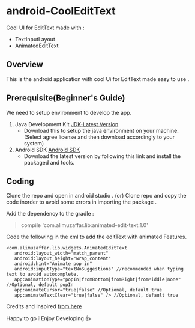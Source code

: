 # android-CoolEditText

Cool UI for EditText made with :
- TextInputLayout 
- AnimatedEditText

## Overview 
This is the android application with cool Ui for EditText made easy to use .


## Prerequisite(Beginner's Guide)
We need to setup environment to develop the app.

1. Java Development Kit [JDK-Latest Version](http://www.oracle.com/technetwork/java/javase/downloads/jdk9-downloads-3848520.html) 
   - Download this to setup the java environment on your machine.(Select agree license and then download accordingly to your system)
2. Android SDK [Android SDK](https://developer.android.com/studio/index.html)
   - Download the latest version by following this link and install the packaged and tools. 
   
## Coding 
 Clone the repo and open in android studio .
 (or) Clone repo and copy the code inorder to avoid some errors in importing the package .
 
 Add the dependency to the gradle :
 > compile 'com.alimuzaffar.lib:animated-edit-text:1.0'
 
 Code the following in the xml to add the editText with animated Features.
 ```
 <com.alimuzaffar.lib.widgets.AnimatedEditText
    android:layout_width="match_parent"
    android:layout_height="wrap_content"
    android:hint="Animate pop in"
    android:inputType="textNoSuggestions" //recommended when typing text to avoid autocomplete.
    app:animationType="popIn|fromBottom|fromRight|fromMiddle|none" //Optional, default popIn
    app:animateCursor="true|false" //Optional, default true
    app:animateTextClear="true|false" /> //Optional, default true
```
 
 Credits and Inspired [from here](https://github.com/alphamu/AnimatedEditText)
 
 Happy to go :grey_exclamation: Enjoy Developing :thumbsup:
